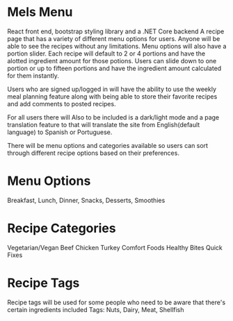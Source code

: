 # Mels Menu

React front end, bootstrap styling library and a .NET Core backend
A recipe page that has a variety of different menu options for users.
Anyone will be able to see the recipes without any limitations. Menu options will also
have a portion slider. Each recipe will default to 2 or 4 portions and have the alotted
ingredient amount for those potions. Users can slide down to one portion or up to fifteen
portions and have the ingredient amount calculated for them instantly.

Users who are signed up/logged in will have the ability to use the weekly meal
planning feature along with being able to store their favorite recipes and add comments
to posted recipes.

For all users there will Also to be included is a dark/light mode and a page translation feature
to that will translate the site from English(default language) to Spanish or Portuguese.

There will be menu options and categories available so users can sort through different recipe options
based on their preferences.

# Menu Options

Breakfast, Lunch, Dinner, Snacks, Desserts, Smoothies

# Recipe Categories

Vegetarian/Vegan
Beef
Chicken
Turkey
Comfort Foods
Healthy Bites
Quick Fixes

# Recipe Tags

Recipe tags will be used for some people who need to be aware that there's certain ingredients included
Tags: Nuts, Dairy, Meat, Shellfish
